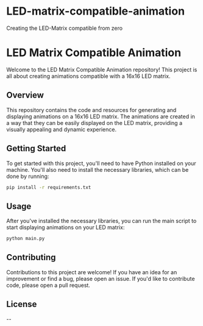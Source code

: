 # LED-matrix-compatible-animation
Creating the LED-Matrix compatible from zero 


# LED Matrix Compatible Animation

Welcome to the LED Matrix Compatible Animation repository! This project is all about creating animations compatible with a 16x16 LED matrix.

## Overview

This repository contains the code and resources for generating and displaying animations on a 16x16 LED matrix. The animations are created in a way that they can be easily displayed on the LED matrix, providing a visually appealing and dynamic experience.

## Getting Started

To get started with this project, you'll need to have Python installed on your machine. You'll also need to install the necessary libraries, which can be done by running:

```bash
pip install -r requirements.txt
```

## Usage

After you've installed the necessary libraries, you can run the main script to start displaying animations on your LED matrix:

```bash
python main.py
```

## Contributing

Contributions to this project are welcome! If you have an idea for an improvement or find a bug, please open an issue. If you'd like to contribute code, please open a pull request.

## License

--
```

